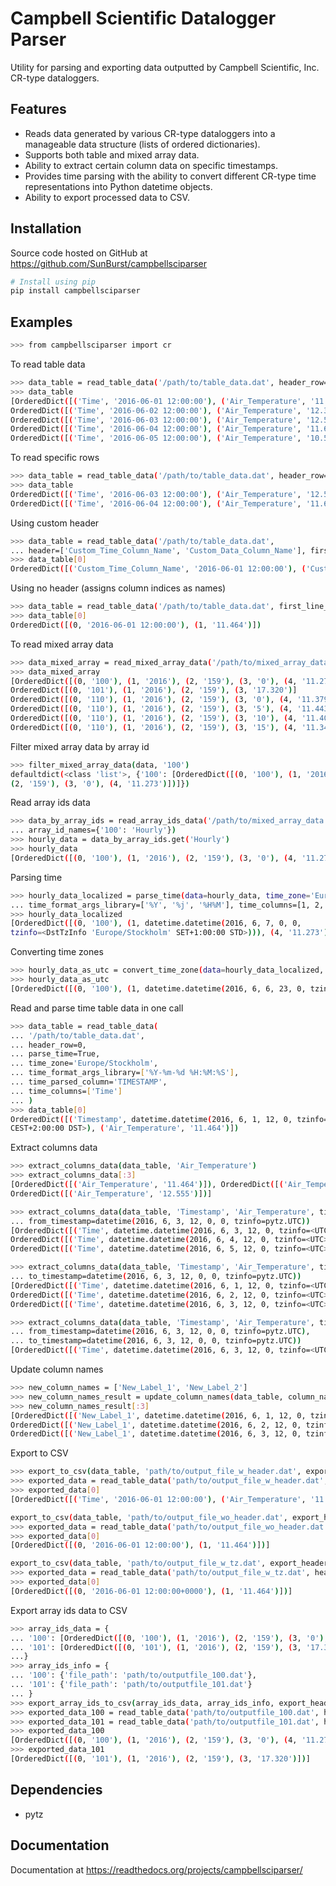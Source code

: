# Campbell Scientific Datalogger Parser
Utility for parsing and exporting data outputted by Campbell Scientific, Inc. CR-type dataloggers.
## Features
* Reads data generated by various CR-type dataloggers into a manageable data structure (lists of ordered dictionaries).
* Supports both table and mixed array data.
* Ability to extract certain column data on specific timestamps.
* Provides time parsing with the ability to convert different CR-type time representations into Python datetime objects.
* Ability to export processed data to CSV.

## Installation
Source code hosted on GitHub at https://github.com/SunBurst/campbellsciparser

```sh
# Install using pip
pip install campbellsciparser
```

## Examples
```sh
>>> from campbellsciparser import cr 
```
To read table data
```sh
>>> data_table = read_table_data('/path/to/table_data.dat', header_row=0)
>>> data_table
[OrderedDict([('Time', '2016-06-01 12:00:00'), ('Air_Temperature', '11.464')]), 
OrderedDict([('Time', '2016-06-02 12:00:00'), ('Air_Temperature', '12.320')]),
OrderedDict([('Time', '2016-06-03 12:00:00'), ('Air_Temperature', '12.555')]),
OrderedDict([('Time', '2016-06-04 12:00:00'), ('Air_Temperature', '11.639')]),
OrderedDict([('Time', '2016-06-05 12:00:00'), ('Air_Temperature', '10.564')])]
```
To read specific rows
```sh
>>> data_table = read_table_data('/path/to/table_data.dat', header_row=0, first_line_num=2, last_line_num=3)
>>> data_table
OrderedDict([('Time', '2016-06-03 12:00:00'), ('Air_Temperature', '12.555')]),
OrderedDict([('Time', '2016-06-04 12:00:00'), ('Air_Temperature', '11.639')]),
```
Using custom header
```sh
>>> data_table = read_table_data('/path/to/table_data.dat', 
... header=['Custom_Time_Column_Name', 'Custom_Data_Column_Name'], first_line_num=1)
>>> data_table[0]
OrderedDict([('Custom_Time_Column_Name', '2016-06-01 12:00:00'), ('Custom_Data_Column_Name', '11.464')])
```
Using no header (assigns column indices as names)
```sh
>>> data_table = read_table_data('/path/to/table_data.dat', first_line_num=1)
>>> data_table[0]
OrderedDict([(0, '2016-06-01 12:00:00'), (1, '11.464')])
```
To read mixed array data
```sh
>>> data_mixed_array = read_mixed_array_data('/path/to/mixed_array_data.dat')
>>> data_mixed_array
[OrderedDict([(0, '100'), (1, '2016'), (2, '159'), (3, '0'), (4, '11.273')]), 
OrderedDict([(0, '101'), (1, '2016'), (2, '159'), (3, '17.320')]
OrderedDict([(0, '110'), (1, '2016'), (2, '159'), (3, '0'), (4, '11.379')]),
OrderedDict([(0, '110'), (1, '2016'), (2, '159'), (3, '5'), (4, '11.443')]),
OrderedDict([(0, '110'), (1, '2016'), (2, '159'), (3, '10'), (4, '11.407')]),
OrderedDict([(0, '110'), (1, '2016'), (2, '159'), (3, '15'), (4, '11.340')])]
```
Filter mixed array data by array id
```sh
>>> filter_mixed_array_data(data, '100')
defaultdict(<class 'list'>, {'100': [OrderedDict([(0, '100'), (1, '2016'), 
(2, '159'), (3, '0'), (4, '11.273')])]})
```
Read array ids data
```sh
>>> data_by_array_ids = read_array_ids_data('/path/to/mixed_array_data.dat', 
... array_id_names={'100': 'Hourly'})
>>> hourly_data = data_by_array_ids.get('Hourly')
>>> hourly_data
[OrderedDict([(0, '100'), (1, '2016'), (2, '159'), (3, '0'), (4, '11.273')])]
```
Parsing time
```sh
>>> hourly_data_localized = parse_time(data=hourly_data, time_zone='Europe/Stockholm',
... time_format_args_library=['%Y', '%j', '%H%M'], time_columns=[1, 2, 3])
>>> hourly_data_localized
[OrderedDict([(0, '100'), (1, datetime.datetime(2016, 6, 7, 0, 0, 
tzinfo=<DstTzInfo 'Europe/Stockholm' SET+1:00:00 STD>))), (4, '11.273')])]
```
Converting time zones
```sh
>>> hourly_data_as_utc = convert_time_zone(data=hourly_data_localized, time_column=1, time_zone='UTC')
>>> hourly_data_as_utc
[OrderedDict([(0, '100'), (1, datetime.datetime(2016, 6, 6, 23, 0, tzinfo=<UTC>)), (4, '11.273')])]
```
Read and parse time table data in one call
```sh
>>> data_table = read_table_data(
... '/path/to/table_data.dat',
... header_row=0,
... parse_time=True,
... time_zone='Europe/Stockholm',
... time_format_args_library=['%Y-%m-%d %H:%M:%S'],
... time_parsed_column='TIMESTAMP',
... time_columns=['Time']
... )
>>> data_table[0]
OrderedDict([('Timestamp', datetime.datetime(2016, 6, 1, 12, 0, tzinfo=<DstTzInfo 'Europe/Stockholm' 
CEST+2:00:00 DST>), ('Air_Temperature', '11.464')])
```
Extract columns data
```sh
>>> extract_columns_data(data_table, 'Air_Temperature')
>>> extract_columns_data[:3]
[OrderedDict([('Air_Temperature', '11.464')]), OrderedDict([('Air_Temperature', '12.320')]),
OrderedDict([('Air_Temperature', '12.555')])]

>>> extract_columns_data(data_table, 'Timestamp', 'Air_Temperature', time_column='Timestamp',
... from_timestamp=datetime(2016, 6, 3, 12, 0, 0, tzinfo=pytz.UTC))
[OrderedDict([('Time', datetime.datetime(2016, 6, 3, 12, 0, tzinfo=<UTC>), ('Air_Temperature', '12.555')]),
OrderedDict([('Time', datetime.datetime(2016, 6, 4, 12, 0, tzinfo=<UTC>)), ('Air_Temperature', '11.639')]),
OrderedDict([('Time', datetime.datetime(2016, 6, 5, 12, 0, tzinfo=<UTC>), ('Air_Temperature', '10.564')])]

>>> extract_columns_data(data_table, 'Timestamp', 'Air_Temperature', time_column='Timestamp',
... to_timestamp=datetime(2016, 6, 3, 12, 0, 0, tzinfo=pytz.UTC))
[OrderedDict([('Time', datetime.datetime(2016, 6, 1, 12, 0, tzinfo=<UTC>)), ('Air_Temperature', '11.464')]), 
OrderedDict([('Time', datetime.datetime(2016, 6, 2, 12, 0, tzinfo=<UTC>)), ('Air_Temperature', '12.320')]),
OrderedDict([('Time', datetime.datetime(2016, 6, 3, 12, 0, tzinfo=<UTC>), ('Air_Temperature', '12.555')])]

>>> extract_columns_data(data_table, 'Timestamp', 'Air_Temperature', time_column='Timestamp',
... from_timestamp=datetime(2016, 6, 3, 12, 0, 0, tzinfo=pytz.UTC), 
... to_timestamp=datetime(2016, 6, 3, 12, 0, 0, tzinfo=pytz.UTC))
[OrderedDict([('Time', datetime.datetime(2016, 6, 3, 12, 0, tzinfo=<UTC>), ('Air_Temperature', '12.555')])]
```
Update column names
```sh
>>> new_column_names = ['New_Label_1', 'New_Label_2']
>>> new_column_names_result = update_column_names(data_table, column_names=new_column_names)
>>> new_column_names_result[:3]
[OrderedDict([('New_Label_1', datetime.datetime(2016, 6, 1, 12, 0, tzinfo=<UTC>)), ('New_Label_2', '11.464')]), 
OrderedDict([('New_Label_1', datetime.datetime(2016, 6, 2, 12, 0, tzinfo=<UTC>)), ('New_Label_2', '12.320')]),
OrderedDict([('New_Label_1', datetime.datetime(2016, 6, 3, 12, 0, tzinfo=<UTC>), ('New_Label_2', '12.555')])]
```
Export to CSV
```sh
>>> export_to_csv(data_table, 'path/to/output_file_w_header.dat', export_header=True)
>>> exported_data = read_table_data('path/to/output_file_w_header.dat', header_row=0)
>>> exported_data[0]
[OrderedDict([('Time', '2016-06-01 12:00:00'), ('Air_Temperature', '11.464')])]

export_to_csv(data_table, 'path/to/output_file_wo_header.dat', export_header=False)
>>> exported_data = read_table_data('path/to/output_file_wo_header.dat')
>>> exported_data[0]
[OrderedDict([(0, '2016-06-01 12:00:00'), (1, '11.464')])]

export_to_csv(data_table, 'path/to/output_file_w_tz.dat', export_header=True, include_time_zone=True)
>>> exported_data = read_table_data('path/to/output_file_w_tz.dat', header_row=0)
>>> exported_data[0]
[OrderedDict([(0, '2016-06-01 12:00:00+0000'), (1, '11.464')])]
```
Export array ids data to CSV
```sh
>>> array_ids_data = {
... '100': [OrderedDict([(0, '100'), (1, '2016'), (2, '159'), (3, '0'), (4, '11.273')])],
... '101': [OrderedDict([(0, '101'), (1, '2016'), (2, '159'), (3, '17.320')])]
...}
>>> array_ids_info = {
... '100': {'file_path': 'path/to/outputfile_100.dat'}, 
... '101': {'file_path': 'path/to/outputfile_101.dat'}
... }
>>> export_array_ids_to_csv(array_ids_data, array_ids_info, export_header=True)
>>> exported_data_100 = read_table_data('path/to/outputfile_100.dat', header_row=0)
>>> exported_data_101 = read_table_data('path/to/outputfile_101.dat', header_row=0)
>>> exported_data_100
[OrderedDict([(0, '100'), (1, '2016'), (2, '159'), (3, '0'), (4, '11.273')]
>>> exported_data_101
[OrderedDict([(0, '101'), (1, '2016'), (2, '159'), (3, '17.320')])]
```

## Dependencies
* pytz

## Documentation
Documentation at https://readthedocs.org/projects/campbellsciparser/
